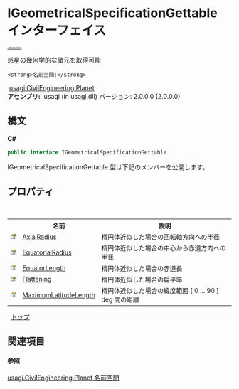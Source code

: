 # IGeometricalSpecificationGettable インターフェイス

<div style="font-size:30%"><a href="https://github.com/usagi/usagi.cs/blob/master/docs/Home.md">≪Back to Home</a></div> 

惑星の幾何学的な諸元を取得可能


    <strong>名前空間:</strong>
&nbsp;<a href="N_usagi_CivilEngineering_Planet.md">usagi.CivilEngineering.Planet</a><br /><strong>アセンブリ:</strong>
&nbsp;usagi (in usagi.dll) バージョン: 2.0.0.0 (2.0.0.0)

## 構文

**C#**<br />
``` C#
public interface IGeometricalSpecificationGettable
```

IGeometricalSpecificationGettable 型は下記のメンバーを公開します。


## プロパティ
&nbsp;<table><tr><th></th><th>名前</th><th>説明</th></tr><tr><td>![Public プロパティ](media/pubproperty.gif "Public プロパティ")</td><td><a href="P_usagi_CivilEngineering_Planet_IGeometricalSpecificationGettable_AxialRadius.md">AxialRadius</a></td><td>
楕円体近似した場合の回転軸方向への半径</td></tr><tr><td>![Public プロパティ](media/pubproperty.gif "Public プロパティ")</td><td><a href="P_usagi_CivilEngineering_Planet_IGeometricalSpecificationGettable_EquatorialRadius.md">EquatorialRadius</a></td><td>
楕円体近似した場合の中心から赤道方向への半径</td></tr><tr><td>![Public プロパティ](media/pubproperty.gif "Public プロパティ")</td><td><a href="P_usagi_CivilEngineering_Planet_IGeometricalSpecificationGettable_EquatorLength.md">EquatorLength</a></td><td>
楕円体近似した場合の赤道長</td></tr><tr><td>![Public プロパティ](media/pubproperty.gif "Public プロパティ")</td><td><a href="P_usagi_CivilEngineering_Planet_IGeometricalSpecificationGettable_Flattening.md">Flattening</a></td><td>
楕円体近似した場合の扁平率</td></tr><tr><td>![Public プロパティ](media/pubproperty.gif "Public プロパティ")</td><td><a href="P_usagi_CivilEngineering_Planet_IGeometricalSpecificationGettable_MaximumLatitudeLength.md">MaximumLatitudeLength</a></td><td>
楕円体近似した場合の緯度範囲 [ 0 ... 90 ] deg 間の距離</td></tr></table>&nbsp;
<a href="#igeometricalspecificationgettable-インターフェイス">トップ</a>

## 関連項目


#### 参照
<a href="N_usagi_CivilEngineering_Planet.md">usagi.CivilEngineering.Planet 名前空間</a><br />